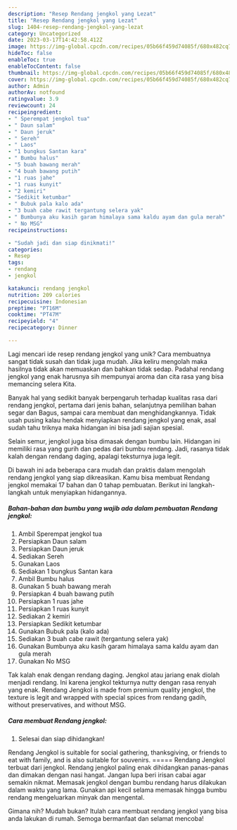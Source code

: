 ```yaml
---
description: "Resep Rendang jengkol yang Lezat"
title: "Resep Rendang jengkol yang Lezat"
slug: 1404-resep-rendang-jengkol-yang-lezat
category: Uncategorized
date: 2023-03-17T14:42:58.412Z
image: https://img-global.cpcdn.com/recipes/05b66f459d74085f/680x482cq70/rendang-jengkol-foto-resep-utama.jpg
hideToc: false
enableToc: true
enableTocContent: false
thumbnail: https://img-global.cpcdn.com/recipes/05b66f459d74085f/680x482cq70/rendang-jengkol-foto-resep-utama.jpg
cover: https://img-global.cpcdn.com/recipes/05b66f459d74085f/680x482cq70/rendang-jengkol-foto-resep-utama.jpg
author: Admin
authorAv: notfound
ratingvalue: 3.9
reviewcount: 24
recipeingredient:
- " Sperempat jengkol tua"
- " Daun salam"
- " Daun jeruk"
- " Sereh"
- " Laos"
- "1 bungkus Santan kara"
- " Bumbu halus"
- "5 buah bawang merah"
- "4 buah bawang putih"
- "1 ruas jahe"
- "1 ruas kunyit"
- "2 kemiri"
- "Sedikit ketumbar"
- " Bubuk pala kalo ada"
- "3 buah cabe rawit tergantung selera yak"
- " Bumbunya aku kasih garam himalaya sama kaldu ayam dan gula merah"
- " No MSG"
recipeinstructions:

- "Sudah jadi dan siap dinikmati!"
categories:
- Resep
tags:
- rendang
- jengkol

katakunci: rendang jengkol 
nutrition: 209 calories
recipecuisine: Indonesian
preptime: "PT16M"
cooktime: "PT47M"
recipeyield: "4"
recipecategory: Dinner

---
```





Lagi mencari ide resep rendang jengkol yang unik? Cara membuatnya sangat tidak susah dan tidak juga mudah. Jika keliru mengolah maka hasilnya tidak akan memuaskan dan bahkan tidak sedap. Padahal rendang jengkol yang enak harusnya sih mempunyai aroma dan cita rasa yang bisa memancing selera Kita.





Banyak hal yang sedikit banyak berpengaruh terhadap kualitas rasa dari rendang jengkol, pertama dari jenis bahan, selanjutnya pemilihan bahan segar dan Bagus, sampai cara membuat dan menghidangkannya. Tidak usah pusing kalau hendak menyiapkan rendang jengkol yang enak,      asal sudah tahu triknya maka hidangan ini bisa jadi sajian spesial.














Selain semur, jengkol juga bisa dimasak dengan bumbu lain. Hidangan ini memiliki rasa yang gurih dan pedas dari bumbu rendang. Jadi, rasanya tidak kalah dengan rendang daging, apalagi teksturnya juga legit.






Di bawah ini ada beberapa cara mudah dan praktis dalam mengolah rendang jengkol yang siap dikreasikan. Kamu bisa membuat Rendang jengkol memakai 17 bahan dan 0 tahap pembuatan. Berikut ini langkah-langkah untuk menyiapkan hidangannya.

<!--inarticleads1-->

##### Bahan-bahan dan bumbu yang wajib ada dalam pembuatan Rendang jengkol:

1. Ambil  Sperempat jengkol tua
1. Persiapkan  Daun salam
1. Persiapkan  Daun jeruk
1. Sediakan  Sereh
1. Gunakan  Laos
1. Sediakan 1 bungkus Santan kara
1. Ambil  Bumbu halus
1. Gunakan 5 buah bawang merah
1. Persiapkan 4 buah bawang putih
1. Persiapkan 1 ruas jahe
1. Persiapkan 1 ruas kunyit
1. Sediakan 2 kemiri
1. Persiapkan Sedikit ketumbar
1. Gunakan  Bubuk pala (kalo ada)
1. Sediakan 3 buah cabe rawit (tergantung selera yak)
1. Gunakan  Bumbunya aku kasih garam himalaya sama kaldu ayam dan gula merah
1. Gunakan  No MSG


Tak kalah enak dengan rendang daging. Jengkol atau jariang enak diolah menjadi rendang. Ini karena jengkol tekturnya nutty dengan rasa renyah yang enak. Rendang Jengkol is made from premium quality jengkol, the texture is legit and wrapped with special spices from rendang gadih, without preservatives, and without MSG. 

<!--inarticleads2-->

##### Cara membuat Rendang jengkol:


1. Selesai dan siap dihidangkan!

Rendang Jengkol is suitable for social gathering, thanksgiving, or friends to eat with family, and is also suitable for souvenirs. ===== Rendang Jengkol terbuat dari jengkol. Rendang jengkol paling enak dihidangkan panas-panas dan dimakan dengan nasi hangat. Jangan lupa beri irisan cabai agar semakin nikmat. Memasak jengkol dengan bumbu rendang harus dilakukan dalam waktu yang lama. Gunakan api kecil selama memasak hingga bumbu rendang mengeluarkan minyak dan mengental. 

Gimana nih? Mudah bukan? Itulah cara membuat rendang jengkol yang bisa anda lakukan di rumah. Semoga bermanfaat dan selamat mencoba!
